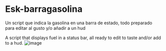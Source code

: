 # Esk-barragasolina
Un script que indica la gasolina en una barra de estado, todo preparado para editar al gusto y/o añadir a un hud

A script that displays fuel in a status bar, all ready to edit to taste and/or add to a hud.
![image](https://user-images.githubusercontent.com/122018696/211201423-a591f58a-c55f-4397-8a08-fac7710bf705.png)
